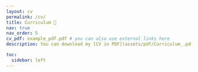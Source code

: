 ```yaml
---
layout: cv
permalink: /cv/
title: Curriculum 📄
nav: true
nav_order: 5
cv_pdf: example_pdf.pdf # you can also use external links here
description: You can download my [CV in PDF](assets/pdf/Curriculum_.pdf).

toc:
  sidebar: left
---
```

